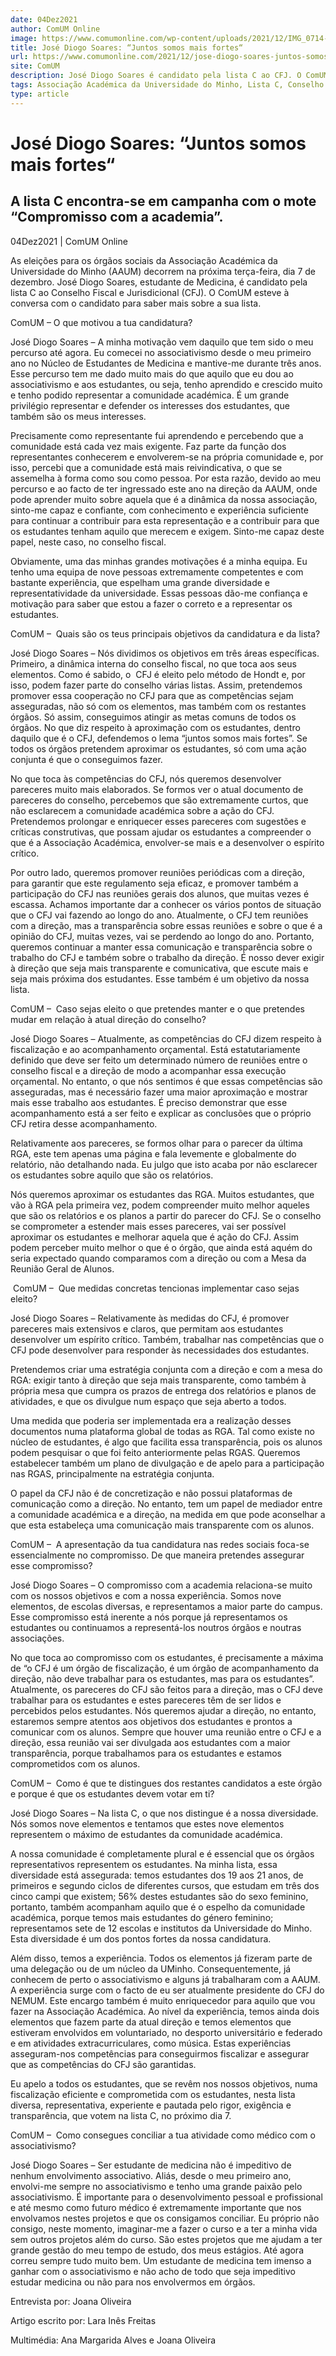 ```yaml
---
date: 04Dez2021
author: ComUM Online
image: https://www.comumonline.com/wp-content/uploads/2021/12/IMG_0714-1500x1000.jpg
title: José Diogo Soares: “Juntos somos mais fortes“
url: https://www.comumonline.com/2021/12/jose-diogo-soares-juntos-somos-mais-fortes/
site: ComUM
description: José Diogo Soares é candidato pela lista C ao CFJ. O ComUM esteve à conversa com o candidato para saber mais sobre a sua lista.
tags: Associação Académica da Universidade do Minho, Lista C, Conselho Fiscal e Jurisdicional, José Diogo Soares, eleições AAUM 2021
type: article
---
```



# José Diogo Soares: “Juntos somos mais fortes“

## A lista C encontra-se em campanha com o mote “Compromisso com a academia”.

04Dez2021 | ComUM Online

As eleições para os órgãos sociais da Associação Académica da Universidade do Minho (AAUM) decorrem na próxima terça-feira, dia 7 de dezembro. José Diogo Soares, estudante de Medicina, é candidato pela lista C ao Conselho Fiscal e Jurisdicional (CFJ). O ComUM esteve à conversa com o candidato para saber mais sobre a sua lista.



ComUM – O que motivou a tua candidatura?

José Diogo Soares – A minha motivação vem daquilo que tem sido o meu percurso até agora. Eu comecei no associativismo desde o meu primeiro ano no Núcleo de Estudantes de Medicina e mantive-me durante três anos. Esse percurso tem me dado muito mais do que aquilo que eu dou ao associativismo e aos estudantes, ou seja, tenho aprendido e crescido muito e tenho podido representar a comunidade académica. É um grande privilégio representar e defender os interesses dos estudantes, que também são os meus interesses.

Precisamente como representante fui aprendendo e percebendo que a comunidade está cada vez mais exigente. Faz parte da função dos representantes conhecerem e envolverem-se na própria comunidade e, por isso, percebi que a comunidade está mais reivindicativa, o que se assemelha à forma como sou como pessoa. Por esta razão, devido ao meu percurso e ao facto de ter ingressado este ano na direção da AAUM, onde pode aprender muito sobre aquela que é a dinâmica da nossa associação, sinto-me capaz e confiante, com conhecimento e experiência suficiente para continuar a contribuir para esta representação e a contribuir para que os estudantes tenham aquilo que merecem e exigem. Sinto-me capaz deste papel, neste caso, no conselho fiscal.

Obviamente, uma das minhas grandes motivações é a minha equipa. Eu tenho uma equipa de nove pessoas extremamente competentes e com bastante experiência, que espelham uma grande diversidade e representatividade da universidade. Essas pessoas dão-me confiança e motivação para saber que estou a fazer o correto e a representar os estudantes.

ComUM –  Quais são os teus principais objetivos da candidatura e da lista?

José Diogo Soares – Nós dividimos os objetivos em três áreas específicas. Primeiro, a dinâmica interna do conselho fiscal, no que toca aos seus elementos. Como é sabido, o  CFJ é eleito pelo método de Hondt e, por isso, podem fazer parte do conselho várias listas. Assim, pretendemos promover essa cooperação no CFJ para que as competências sejam asseguradas, não só com os elementos, mas também com os restantes órgãos. Só assim, conseguimos atingir as metas comuns de todos os órgãos. No que diz respeito à aproximação com os estudantes, dentro daquilo que é o CFJ, defendemos o lema “juntos somos mais fortes”. Se todos os órgãos pretendem aproximar os estudantes, só com uma ação conjunta é que o conseguimos fazer.

No que toca às competências do CFJ, nós queremos desenvolver pareceres muito mais elaborados. Se formos ver o atual documento de pareceres do conselho, percebemos que são extremamente curtos, que não esclarecem a comunidade académica sobre a ação do CFJ. Pretendemos prolongar e enriquecer esses pareceres com sugestões e críticas construtivas, que possam ajudar os estudantes a compreender o que é a Associação Académica, envolver-se mais e a desenvolver o espírito crítico.

Por outro lado, queremos promover reuniões periódicas com a direção, para garantir que este regulamento seja eficaz, e promover também a participação do CFJ nas reuniões gerais dos alunos, que muitas vezes é escassa. Achamos importante dar a conhecer os vários pontos de situação que o CFJ vai fazendo ao longo do ano. Atualmente, o CFJ tem reuniões com a direção, mas a transparência sobre essas reuniões e sobre o que é a opinião do CFJ, muitas vezes, vai se perdendo ao longo do ano. Portanto, queremos continuar a manter essa comunicação e transparência sobre o trabalho do CFJ e também sobre o trabalho da direção. É nosso dever exigir à direção que seja mais transparente e comunicativa, que escute mais e seja mais próxima dos estudantes. Esse também é um objetivo da nossa lista.

ComUM –  Caso sejas eleito o que pretendes manter e o que pretendes mudar em relação à atual direção do conselho?

José Diogo Soares – Atualmente, as competências do CFJ dizem respeito à fiscalização e ao acompanhamento orçamental. Está estatutariamente definido que deve ser feito um determinado número de reuniões entre o conselho fiscal e a direção de modo a acompanhar essa execução orçamental. No entanto, o que nós sentimos é que essas competências são asseguradas, mas é necessário fazer uma maior aproximação e mostrar mais esse trabalho aos estudantes. É preciso demonstrar que esse acompanhamento está a ser feito e explicar as conclusões que o próprio CFJ retira desse acompanhamento.

Relativamente aos pareceres, se formos olhar para o parecer da última RGA, este tem apenas uma página e fala levemente e globalmente do relatório, não detalhando nada. Eu julgo que isto acaba por não esclarecer os estudantes sobre aquilo que são os relatórios.

Nós queremos aproximar os estudantes das RGA. Muitos estudantes, que vão à RGA pela primeira vez, podem compreender muito melhor aqueles que são os relatórios e os planos a partir do parecer do CFJ. Se o conselho se comprometer a estender mais esses pareceres, vai ser possível aproximar os estudantes e melhorar aquela que é ação do CFJ. Assim podem perceber muito melhor o que é o órgão, que ainda está aquém do seria expectado quando comparamos com a direção ou com a Mesa da Reunião Geral de Alunos.

 ComUM –  Que medidas concretas tencionas implementar caso sejas eleito? 

José Diogo Soares – Relativamente às medidas do CFJ, é promover pareceres mais extensivos e claros, que permitam aos estudantes desenvolver um espírito crítico. Também, trabalhar nas competências que o CFJ pode desenvolver para responder às necessidades dos estudantes.

Pretendemos criar uma estratégia conjunta com a direção e com a mesa do RGA: exigir tanto à direção que seja mais transparente, como também à própria mesa que cumpra os prazos de entrega dos relatórios e planos de atividades, e que os divulgue num espaço que seja aberto a todos.

Uma medida que poderia ser implementada era a realização desses documentos numa plataforma global de todas as RGA. Tal como existe no núcleo de estudantes, é algo que facilita essa transparência, pois os alunos podem pesquisar o que foi feito anteriormente pelas RGAS. Queremos estabelecer também um plano de divulgação e de apelo para a participação nas RGAS, principalmente na estratégia conjunta.

O papel da CFJ não é de concretização e não possui plataformas de comunicação como a direção. No entanto, tem um papel de mediador entre a comunidade académica e a direção, na medida em que pode aconselhar a que esta estabeleça uma comunicação mais transparente com os alunos.

ComUM –  A apresentação da tua candidatura nas redes sociais foca-se essencialmente no compromisso. De que maneira pretendes assegurar esse compromisso?

José Diogo Soares – O compromisso com a academia relaciona-se muito com os nossos objetivos e com a nossa experiência. Somos nove elementos, de escolas diversas, e representamos a maior parte do campus. Esse compromisso está inerente a nós porque já representamos os estudantes ou continuamos a representá-los noutros órgãos e noutras associações.

No que toca ao compromisso com os estudantes, é precisamente a máxima de “o CFJ é um órgão de fiscalização, é um órgão de acompanhamento da direção, não deve trabalhar para os estudantes, mas para os estudantes”. Atualmente, os pareceres do CFJ são feitos para a direção, mas o CFJ deve trabalhar para os estudantes e estes pareceres têm de ser lidos e percebidos pelos estudantes. Nós queremos ajudar a direção, no entanto, estaremos sempre atentos aos objetivos dos estudantes e prontos a comunicar com os alunos. Sempre que houver uma reunião entre o CFJ e a direção, essa reunião vai ser divulgada aos estudantes com a maior transparência, porque trabalhamos para os estudantes e estamos comprometidos com os alunos.

ComUM –  Como é que te distingues dos restantes candidatos a este órgão e porque é que os estudantes devem votar em ti?

José Diogo Soares – Na lista C, o que nos distingue é a nossa diversidade. Nós somos nove elementos e tentamos que estes nove elementos representem o máximo de estudantes da comunidade académica.



A nossa comunidade é completamente plural e é essencial que os órgãos representativos representem os estudantes. Na minha lista, essa diversidade está assegurada: temos estudantes dos 19 aos 21 anos, de primeiros e segundo ciclos de diferentes cursos, que estudam em três dos cinco campi que existem; 56% destes estudantes são do sexo feminino, portanto, também acompanham aquilo que é o espelho da comunidade académica, porque temos mais estudantes do género feminino; representamos sete de 12 escolas e institutos da Universidade do Minho. Esta diversidade é um dos pontos fortes da nossa candidatura.

Além disso, temos a experiência. Todos os elementos já fizeram parte de uma delegação ou de um núcleo da UMinho. Consequentemente, já conhecem de perto o associativismo e alguns já trabalharam com a AAUM. A experiência surge com o facto de eu ser atualmente presidente do CFJ do NEMUM. Este encargo também é muito enriquecedor para aquilo que vou fazer na Associação Académica. Ao nível da experiência, temos ainda dois elementos que fazem parte da atual direção e temos elementos que estiveram envolvidos em voluntariado, no desporto universitário e federado e em atividades extracurriculares, como música. Estas experiências asseguram-nos competências para conseguirmos fiscalizar e assegurar que as competências do CFJ são garantidas.



Eu apelo a todos os estudantes, que se revêm nos nossos objetivos, numa fiscalização eficiente e comprometida com os estudantes, nesta lista diversa, representativa, experiente e pautada pelo rigor, exigência e transparência, que votem na lista C, no próximo dia 7.

ComUM –  Como consegues conciliar a tua atividade como médico com o associativismo?

José Diogo Soares – Ser estudante de medicina não é impeditivo de nenhum envolvimento associativo. Aliás, desde o meu primeiro ano, envolvi-me sempre no associativismo e tenho uma grande paixão pelo associativismo. É importante para o desenvolvimento pessoal e profissional e até mesmo como futuro médico é extremamente importante que nos envolvamos nestes projetos e que os consigamos conciliar. Eu próprio não consigo, neste momento, imaginar-me a fazer o curso e a ter a minha vida sem outros projetos além do curso. São estes projetos que me ajudam a ter grande gestão do meu tempo de estudo, dos meus estágios. Até agora correu sempre tudo muito bem. Um estudante de medicina tem imenso a ganhar com o associativismo e não acho de todo que seja impeditivo estudar medicina ou não para nos envolvermos em órgãos.

Entrevista por: Joana Oliveira

Artigo escrito por: Lara Inês Freitas

Multimédia: Ana Margarida Alves e Joana Oliveira

